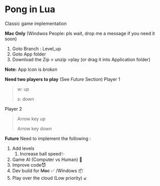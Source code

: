 # Pong in Lua 

Classic game implementation




**Mac Only** (Windwos People: pls wait, drop me a message if you need it soon)
1. Goto Branch : Level_up
2. Goto App folder
3. Download the Zip > unzip >play (or drag it into Application folder)

**Note:** App Icon is *broken*  

**Need two players to play** (See *Future* Section)
Player 1

> w: up
>
> s: down



Player 2
	

> Arrow key up 
>
> Arrow key down





**Future**
Need to implement the following :

1. Add levels 
   1. Increase ball speed:sparkles:
2. Game AI (Computer vs Human) :robot:
3. Improve code:smiling_imp:
4. Dev build for ~~Mac~~ :white_check_mark: /Windows :package:
5. Play over the cloud (Low priority) :arrow_lower_left:
